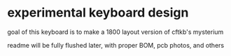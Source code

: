 # experimental keyboard design 

goal of this keyboard is to make a 1800 layout version of cftkb's mysterium 

readme will be fully flushed later, with proper BOM, pcb photos, and others